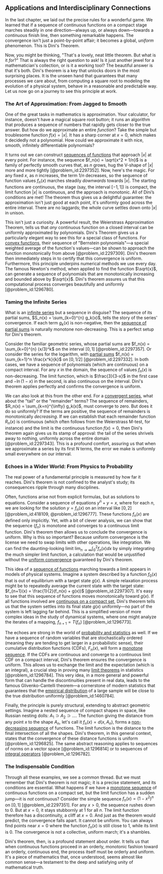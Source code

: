 ## Applications and Interdisciplinary Connections

In the last chapter, we laid out the precise rules for a wonderful game. We learned that if a sequence of continuous functions on a compact stage marches steadily in one direction—always up, or always down—towards a *continuous* finish line, then something remarkable happens. The convergence isn't just a point-by-point affair; it becomes a global, *uniform* phenomenon. This is Dini's Theorem.

Now, you might be thinking, "That's a lovely, neat little theorem. But what is it *for*?" That is always the right question to ask! Is it just another jewel for a mathematician's collection, or is it a working tool? The beautiful answer is that it's both. Dini's theorem is a key that unlocks doors in the most surprising places. It is the unseen hand that guarantees that many processes we care about, from computing a square root to modeling the evolution of a physical system, behave in a reasonable and predictable way. Let us now go on a journey to see this principle at work.

### The Art of Approximation: From Jagged to Smooth

One of the great tasks in mathematics is approximation. Your calculator, for instance, doesn't have a magical square root button; it runs an algorithm that produces a sequence of numbers that rapidly gets closer to the true answer. But how do we approximate an entire *function*? Take the simple but troublesome function $f(x) = |x|$. It has a sharp corner at $x=0$, which makes it decidedly not a polynomial. How could we approximate it with nice, smooth, infinitely differentiable polynomials?

It turns out we can construct [sequences of functions](@article_id:145113) that approach $|x|$ at every point. For instance, the sequence $f_n(x) = \sqrt{x^2 + 1/n}$ is a family of perfectly smooth curves that, as $n$ grows, hug the V-shape of $|x|$ more and more tightly [@problem_id:2297352]. Now, here's the magic. For any fixed $x$, as $n$ increases, the term $1/n$ decreases, so the sequence of function values $f_n(x)$ marches steadily *downwards* towards $|x|$. The starting functions are continuous, the stage (say, the interval $[-1, 1]$) is compact, the limit function $|x|$ is continuous, and the approach is monotonic. All of Dini’s conditions are met! The theorem thus gives us a delightful guarantee: the approximation isn't just good at each point, it's uniformly good across the entire interval. There are no laggards; the whole curve settles down onto $|x|$ in unison.

This isn't just a curiosity. A powerful result, the Weierstrass Approximation Theorem, tells us that *any* continuous function on a closed interval can be uniformly approximated by polynomials. Dini's Theorem gives us a particularly elegant way to see this for a special class of functions. For [convex functions](@article_id:142581), their sequence of "Bernstein polynomials"—a special weighted average of the function's values—can be shown to approach the function monotonically from above [@problem_id:2297309]. Dini's theorem then immediately steps in to certify that this convergence is uniform. Furthermore, this principle underpins numerical methods we use every day. The famous Newton's method, when applied to find the function $\sqrt{x}$, can generate a sequence of polynomials that are monotonically increasing and bounded above by $\sqrt{x}$. Dini's theorem assures us that this computational process converges beautifully and uniformly [@problem_id:1296780].

### Taming the Infinite Series

What is an [infinite series](@article_id:142872) but a sequence in disguise? The sequence of its partial sums, $S_n(x) = \sum_{k=0}^{n} g_k(x)$, tells the story of the series' convergence. If each term $g_k(x)$ is non-negative, then the [sequence of partial sums](@article_id:160764) is naturally monotone non-decreasing. This is a perfect setup for Dini's theorem.

Consider the familiar geometric series, whose partial sums are $f_n(x) = \sum_{k=0}^{n} (x/3)^k$ on the interval $[0,1]$ [@problem_id:2297357]. Or consider the series for the logarithm, with [partial sums](@article_id:161583) $f_n(x) = \sum_{k=1}^n \frac{x^k}{k}$ on $[0, 1/2]$ [@problem_id:2297332]. In both cases, we have a sequence of polynomials (which are continuous) on a compact interval. For any $x$ in the domain, the sequence of values $f_n(x)$ is non-decreasing. The limit function, which is $\frac{3}{3-x}$ in the first case and $-\ln(1-x)$ in the second, is also continuous on the interval. Dini's theorem applies perfectly and confirms the convergence is uniform.

We can also look at this from the other end. For a [convergent series](@article_id:147284), what about the "tail" or the "remainder" terms? The sequence of remainders, $R_n(x) = \sum_{k=n}^{\infty} g_k(x)$, must converge to zero. But does it do so uniformly? If the terms are positive, the sequence of remainders is monotonically *decreasing*. If we can establish that each remainder function $R_n(x)$ is continuous (which often follows from the Weierstrass M-test, for instance) and the limit is the continuous function $f(x)=0$, then Dini's theorem again gives us its stamp of approval: the tail of the series shrivels away to nothing, uniformly across the entire domain [@problem_id:2297343]. This is a profound comfort, assuring us that when we approximate a series by its first $N$ terms, the error we make is uniformly small everywhere on our interval.

### Echoes in a Wider World: From Physics to Probability

The real power of a fundamental principle is measured by how far it reaches. Dini's theorem is not confined to the analyst's study; its consequences ripple through many disciplines.

Often, functions arise not from explicit formulas, but as solutions to equations. Consider a sequence of equations $y^n + y = x$, where for each $n$, we are looking for the solution $y = f_n(x)$ on an interval like $[0, 2]$ [@problem_id:418109, @problem_id:1296777]. These functions $f_n(x)$ are defined only implicitly. Yet, with a bit of clever analysis, we can show that the sequence $\{f_n\}$ is monotone and converges to a continuous limit function. Dini's theorem then allows us to conclude the convergence is uniform. Why is this so important? Because uniform convergence is the license we need to swap limits with other operations, like integration. We can find the daunting-looking limit $\lim_{n \to \infty} \int_0^2 f_n(x) dx$ by simply integrating the much simpler limit function, a calculation that would be unjustified without the [uniform convergence](@article_id:145590) guaranteed by Dini's theorem.

This idea of a [sequence of functions](@article_id:144381) marching towards a limit appears in models of physical systems. Imagine a system described by a function $f_0(x)$ that is out of equilibrium with a target state $g(x)$. A simple relaxation process might be to repeatedly average the current state with the target state: $f_{n+1}(x) = \frac{1}{2}(f_n(x) + g(x))$ [@problem_id:2297307]. It's easy to see that this sequence of functions moves monotonically toward $g(x)$. If all functions involved are [continuous on a compact set](@article_id:182541), Dini's theorem tells us that the system settles into its final state $g(x)$ uniformly—no part of the system is left lagging far behind. This is a simplified version of more complex ideas in the study of dynamical systems, where one might analyze the iterates of a mapping, $f_{n+1} = T(f_n)$ [@problem_id:1296773].

The echoes are strong in the world of [probability and statistics](@article_id:633884) as well. If we have a sequence of random variables that are stochastically ordered (meaning they are tending to get larger in a probabilistic sense), their cumulative distribution functions (CDFs), $F_n(x)$, will form a [monotone sequence](@article_id:190968). If the CDFs are continuous and converge to a continuous limit CDF on a compact interval, Dini's theorem ensures the convergence is uniform. This allows us to exchange the limit and the expectation (which is an integral), a crucial step in proving many [limit theorems](@article_id:188085) in statistics [@problem_id:1296784]. This very idea, in a more general and powerful form that can handle the discontinuities present in real data, leads to the famous Glivenko-Cantelli theorem—a cornerstone of modern statistics that guarantees that the [empirical distribution](@article_id:266591) of a large sample will be close to the true distribution uniformly [@problem_id:1460784].

Finally, the principle is purely structural, extending to abstract geometric settings. Imagine a nested sequence of compact shapes in space, like Russian nesting dolls: $A_1 \supset A_2 \supset \dots$. The function giving the distance from any point $x$ to the shape $A_n$, let's call it $f_n(x) = d(x, A_n)$, forms a [non-decreasing sequence](@article_id:139007) of functions. The limit function is the distance to the final intersection of all the shapes. Dini's theorem, in this general context, states that the convergence of these distance functions is uniform [@problem_id:1296825]. The same abstract reasoning applies to sequences of norms on a vector space [@problem_id:1296814] or to sequences of [integral operators](@article_id:187196) [@problem_id:1296782].

### The Indispensable Condition

Through all these examples, we see a common thread. But we must remember that Dini's theorem is not magic; it is a precise statement, and its conditions are essential. What happens if we have a [monotone sequence](@article_id:190968) of continuous functions on a compact set, but the limit function has a sudden jump—it is *not* continuous? Consider the simple sequence $f_n(x) = (1-x^2)^n$ on $[0,1]$ [@problem_id:2297351]. For any $x > 0$, the sequence rushes down to 0. But at $x=0$, it stays stubbornly at 1 for all $n$. The limit function therefore has a discontinuity, a cliff at $x=0$. And just as the theorem would predict, the convergence falls apart. It cannot be uniform. You can always find points near $x=0$ where the function $f_n(x)$ is still close to 1, while its limit is 0. The convergence is not a collective, uniform march; it's a shambles.

Dini's theorem, then, is a profound statement about order. It tells us that when continuous functions proceed in an orderly, monotonic fashion toward an orderly, continuous end, the process itself must be orderly and uniform. It's a piece of mathematics that, once understood, seems almost like common sense—a testament to the deep and satisfying unity of mathematical truth.